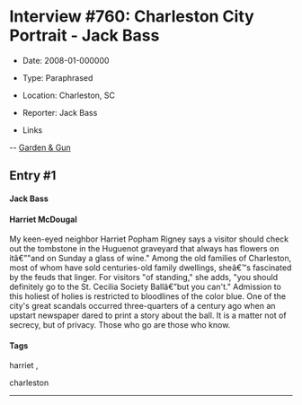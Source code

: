 # Interview #760: Charleston City Portrait - Jack Bass

- Date: 2008-01-000000

- Type: Paraphrased

- Location: Charleston, SC

- Reporter: Jack Bass

- Links

-- [Garden & Gun](http://gardenandgun.com/article/charleston-city-portrait)


## Entry #1

#### Jack Bass

#### Harriet McDougal

My keen-eyed neighbor Harriet Popham Rigney says a visitor should check out the tombstone in the Huguenot graveyard that always has flowers on itâ€”"and on Sunday a glass of wine." Among the old families of Charleston, most of whom have sold centuries-old family dwellings, sheâ€™s fascinated by the feuds that linger. For visitors "of standing," she adds, "you should definitely go to the St. Cecilia Society Ballâ€”but you can't." Admission to this holiest of holies is restricted to bloodlines of the color blue. One of the city's great scandals occurred three-quarters of a century ago when an upstart newspaper dared to print a story about the ball. It is a matter not of secrecy, but of privacy. Those who go are those who know.

#### Tags

harriet
,

charleston


---

